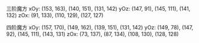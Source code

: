 三阶魔方
xOy: (153, 163), (140, 151), (131, 142)
yOz: (147, 91), (145, 111), (141, 132)
zOx: (91, 133), (110, 129), (127, 127)

四阶魔方
xOy: (157, 170), (149, 162), (139, 151), (131, 142)
yOz: (149, 78), (147, 92), (145, 111), (143, 131)
zOx: (73, 137), (87, 134), (108, 130), (128, 128)
